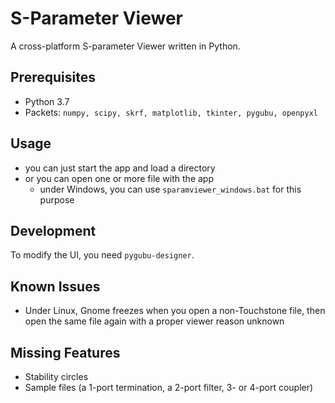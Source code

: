 S-Parameter Viewer
==================

A cross-platform S-parameter Viewer written in Python.


Prerequisites
-------------

- Python 3.7
- Packets: `numpy, scipy, skrf, matplotlib, tkinter, pygubu, openpyxl`


Usage
-----

- you can just start the app and load a directory
- or you can open one or more file with the app
	- under Windows, you can use `sparamviewer_windows.bat` for this purpose
	

Development
-----------

To modify the UI, you need `pygubu-designer`.


Known Issues
------------

- Under Linux, Gnome freezes when you open a non-Touchstone file, then open the same file again with a proper viewer reason unknown


Missing Features
----------------

- Stability circles
- Sample files (a 1-port termination, a 2-port filter, 3- or 4-port coupler)
